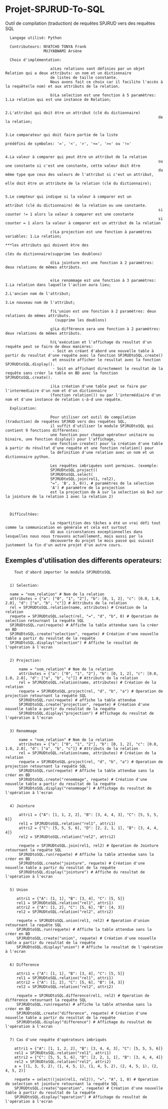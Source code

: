 # Projet-SPJRUD-To-SQL

Outil de compilation (traduction) de requêtes SPJRUD vers des requêtes SQL

      Langage utilisé: Python

      Contributeurs: NYATCHO TONYA Frank
                     MUJYABWAMI Arsène
               
      Choix d'implémentation: 

                        a)Les relations sont définies par un objet Relation qui a deux attributs: un nom et un dictionnaire 
                        de listes de taille constante.
                        Nous avons fait ce choix car il facilite l'accès à la requête(le nom) et aux attributs de la relation.
                        
                        b)La selection est une fonction à 5 paramètres: 1.La relation qui est une instance de Relation;
                        
                                                                        2.L'attribut qui doit être un attribut (clé du dictionnaire)
                                                                        de la relation;
                                                                        
                                                                        3.Le comparateur qui doit faire partie de la liste
                                                                        prédéfini de symboles: '=', '<', '>', '<=', '>=' ou '!='
                                                                        
                                                                        4.La valeur à comparer qui peut être un attribut de la relation 
                                                                        ou une constante si c'est une constante, cette valeur doit être 
                                                                        du même type que ceux des valeurs de l'attribut si c'est un attribut, 
                                                                        elle doit être un attribute de la relation (clé du dictionnaire);
                                                                        
                                                                        5.Le compteur qui indique si la valeur à comparer est un
                                                                        attribut (clé du dictionnaire) de la relation ou une constante.
                                                                        si counter != 1 alors la valeur à comparer est une constante
                                                                        si counter = 1 alors la valeur à comparer est un attribut de la relation
                                                                         
                        c)La projection est une fonction à paramètres variables: 1.La relation;
                                                                                  ***les attributs qui doivent être des 
                                                                                  clés du dictionnaire(supprime les doublons)
                          
                        d)La jointure est une fonction à 2 paramètres: deux relations de mêmes attributs.
              
                          
                        e)Le renommage est une fonction à 3 paramètres: 1.La relation dans laquelle l'action aura lieu;
                                                                        2.L'ancien nom de l'attribut;
                                                                        3.Le nouveau nom de l'attribut;
                                                                        
                        f)L'union est une fonction à 2 paramètres: deux relations de mêmes attributs.
                          (supprime les doublons)
                          
                        g)La différence sera une fonction à 2 paramètres: deux relations de mêmes attributs.
                        
                        h)L'exécution et l'affichage du resultat d'un requête peut se faire de deux manières:
                         - Soit en créant d'abord une nouvelle table à partir du resultat d'une requête avec la fonction SPJRUDtoSQL.create() 
                         et ensuite afficher le resultat avec la fonction SPJRUDtoSQL.display().
                         - Soit en affichant directement le resultat de la requête sans créer la table en BD avec la fonction SPJRUDtoSQL.create().
                        
                        i)La création d'une table peut se faire par l'intermediaire d'un nom et d'un dictionnaire 
                        (fonction relation()) ou par l'intermédiaire d'un nom et d'une instance de relation c-à-d une requête.
                        
      Explication:
      
                        Pour utiliser cet outil de compilation (traduction) de requêtes SPJRUD vers des requêtes SQL, 
                        il suffit d'utiliser le module SPJRUDtoSQL qui contient 9 fonctions différentes: 
                        une fonction pour chaque opérateur unitaire ou binaire, une fonction display() pour l'affichage,
                        une fonction create() pour la création d'une table à partir du résultat d'une requête et une fonction relation() pour 
                        la definition d'une relation avec un nom et un dictionnaire python.
                        
                        Les requêtes imbriquées sont permises. (exemple: 
                        SPJRUDtoSQL.project((
                        SPJRUDtoSQL.select(
                        SPJRUDtoSQL.join(rel1, rel2),
                        "=", 'B', 3, 0)), # paramètres de la sélection
                        'A') # paramètre de la projection
                        est la projection de A sur la selection où B=3 sur la jointure de la relation 1 avec la relation 2)
                        
                       
         
      Difficultées:
      
                        La répartition des tâches a été un vrai défi tout comme la communication en générale et cela est surtout
                        dû aux circonstances exceptionnelles dans lesquelles nous nous trouvons actuellement, mais aussi par la 
                        découverte du projet le mois passé qui suivait justement la fin d'un autre projet d'un autre cours.
                        
               

  ## Exemples d'utilisation des differents operateurs:
      
        Tout d'abord importer le module SPJRUDtoSQL
      
      
      1) Selection:
      
      name = "nom_relation" # Nom de la relation
      attributes = {"a": ["0", "1", "2"], "b": [0, 1, 2], "c": [0.0, 1.0, 2.0], "d": ["a", "b", "c"]} # Attributs de la relation
      rel = SPJRUDtoSQL.relation(name, attributes) # Création de la relation
      requete = SPJRUDtoSQL.select(rel, "=", "d", "b", 0) # Operation de selection retournant la requête SQL
      SPJRUDtoSQL.run(requete) # Affiche la table attendue sans la créer en BD
      SPJRUDtoSQL.create("selection", requete) # Création d'une nouvelle table a partir du resultat de la requête
      SPJRUDtoSQL.display("selection") # Affiche le resultat de l'opération à l'ecran
      
      
      2) Projection:
      
          name = "nom_relation" # Nom de la relation
          attributes = {"a": ["0", "1", "2"], "b": [0, 1, 2], "c": [0.0, 1.0, 2.0], "d": ["a", "b", "c"]} # Attributs de la relation
          rel = SPJRUDtoSQL.relation(name, attributes) # Création de la relation
          requete = SPJRUDtoSQL.project(rel, "d", "b", "a") # Operation de projection retournant la requête SQL
          SPJRUDtoSQL.run(requete) # affiche la table attendue
          SPJRUDtoSQL.create("projection", requete) # Création d'une nouvelle table a partir du resultat de la requête
          SPJRUDtoSQL.display("projection") # Affichage du resultat de l'opération à l'ecran
      
      
      3) Renommage
        
          name = "nom_relation" # Nom de la relation
          attributes = {"a": ["0", "1", "2"], "b": [0, 1, 2], "c": [0.0, 1.0, 2.0], "d": ["a", "b", "c"]} # Attributs de la relation
          rel = SPJRUDtoSQL.relation(name, attributes) # Création de la relation
          requete = SPJRUDtoSQL.project(rel, "d", "b", "a") # Operation de projection retournant la requête SQL
          SPJRUDtoSQL.run(requete) # Affiche la table attendue sans la créer en BD
          SPJRUDtoSQL.create("renommage", requete) # Création d'une nouvelle table a partir du resultat de la requête
          SPJRUDtoSQL.display("renommage") # Affichage du resultat de l'opération à l'ecran
          
          
      4) Jointure
        
          attri1 = {"A": [1, 1, 2, 2], "B": [3, 4, 4, 3], "C": [5, 5, 5, 6]}
          rel1 = SPJRUDtoSQL.relation("rel1", attri1)
          attri2 = {"C": [5, 5, 5, 6], "D": [2, 2, 1, 1], "B": [3, 4, 4, 4]}
          rel2 = SPJRUDtoSQL.relation("rel2", attri2)
          
          requete = SPJRUDtoSQL.join(rel1, rel2) # Operation de Jointure retournant la requête SQL
          SPJRUDtoSQL.run(requete) # Affiche la table attendue sans la créer en BD
          SPJRUDtoSQL.create("jointure", requete) # Création d'une nouvelle table a partir du resultat de la requête
          SPJRUDtoSQL.display("jointure") # Affiche du resultat de l'opération à l'ecran
        
      
      5) Union
        
         attri1 = {"A": [1, 1], "B": [3, 4], "C": [5, 5]}
         rel1 = SPJRUDtoSQL.relation("rel1", attri1)
         attri2 = {"A": [1, 2], "C": [5, 6], "B": [4, 3]}
         rel2 = SPJRUDtoSQL.relation("rel2", attri2)
         
         requete = SPJRUDtoSQL.union(rel1, rel2) # Operation d'union retournant la requête SQL
         SPJRUDtoSQL.run(requete) # Affiche la table attendue sans la créer en BD
         SPJRUDtoSQL.create("union", requete) # Création d'une nouvelle table a partir du resultat de la requête
         SPJRUDtoSQL.display("union") # Affiche le resultat de l'opération à l'ecran
         
         
      6) Difference
        
         attri1 = {"A": [1, 1], "B": [3, 4], "C": [5, 5]}
         rel1 = SPJRUDtoSQL.relation("rel1", attri1)
         attri2 = {"A": [1, 2], "C": [5, 6], "B": [4, 3]}
         rel2 = SPJRUDtoSQL.relation("rel2", attri2)
         
         requete = SPJRUDtoSQL.difference(rel1, rel2) # Operation de différence retournant la requête SQL
         SPJRUDtoSQL.run(requete) # affiche la table attendue sans la créer en BD
         SPJRUDtoSQL.create("difference", requete) # Création d'une nouvelle table a partir du resultat de la requête
         SPJRUDtoSQL.display("difference") # Affichage du resultat de l'opération à l'ecran
          
          
      7) Cas d'une requête d'opérateurs imbriqués
        
        attri1 = {"A": [1, 1, 2, 2], "B": [3, 4, 4, 3], "C": [5, 5, 5, 6]}
        rel1 = SPJRUDtoSQL.relation("rel1", attri1)
        attri2 = {"C": [5, 5, 5, 6], "D": [2, 2, 1, 1], "B": [3, 4, 4, 4]}
        rel2 = SPJRUDtoSQL.relation("rel2", attri2)
        a = [(1, 3, 5, 2), (1, 4, 5, 1), (1, 4, 5, 2), (2, 4, 5, 1), (2, 4, 5, 2)]
        
        requete = select((join(rel1, rel2)), "=", "A", 1, 0) # Operation de selection et jointure retournant la requête SQL
        SPJRUDtoSQL.create("operation", requete) # Création d'une nouvelle table à partir du resultat de la requête
        SPJRUDtoSQL.display("operation") # Affichage du resultat de l'opération à l'ecran
         